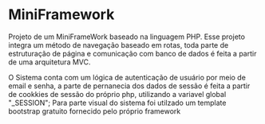 # MiniFramework

Projeto de um MiniFrameWork baseado na linguagem PHP. 
Esse projeto integra um método de navegação baseado em rotas, toda parte de estruturação de página e comunicação com banco de dados é feita a partir de uma arquitetura MVC. 

O Sistema conta com um lógica de autenticação de usuário por meio de email e senha, a parte de pernanecia dos dados de sessão é feita a partir de cookkies de sessão do próprio php, utilizando a variavel global "_SESSION";
Para parte visual do sistema foi utilzado um template bootstrap gratuito fornecido pelo próprio framework



